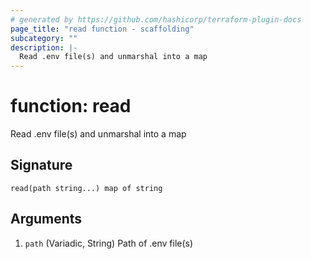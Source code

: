 ```yaml
---
# generated by https://github.com/hashicorp/terraform-plugin-docs
page_title: "read function - scaffolding"
subcategory: ""
description: |-
  Read .env file(s) and unmarshal into a map
---
```


# function: read

Read .env file(s) and unmarshal into a map



## Signature

<!-- signature generated by tfplugindocs -->
```text
read(path string...) map of string
```

## Arguments

<!-- arguments generated by tfplugindocs -->

<!-- variadic argument generated by tfplugindocs -->
1. `path` (Variadic, String) Path of .env file(s)
